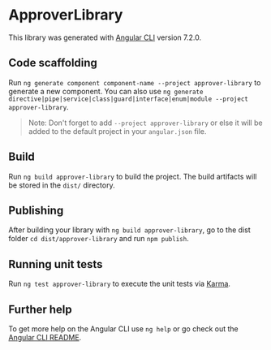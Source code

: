 # ApproverLibrary

This library was generated with [Angular CLI](https://github.com/angular/angular-cli) version 7.2.0.

## Code scaffolding

Run `ng generate component component-name --project approver-library` to generate a new component. You can also use `ng generate directive|pipe|service|class|guard|interface|enum|module --project approver-library`.
> Note: Don't forget to add `--project approver-library` or else it will be added to the default project in your `angular.json` file. 

## Build

Run `ng build approver-library` to build the project. The build artifacts will be stored in the `dist/` directory.

## Publishing

After building your library with `ng build approver-library`, go to the dist folder `cd dist/approver-library` and run `npm publish`.

## Running unit tests

Run `ng test approver-library` to execute the unit tests via [Karma](https://karma-runner.github.io).

## Further help

To get more help on the Angular CLI use `ng help` or go check out the [Angular CLI README](https://github.com/angular/angular-cli/blob/master/README.md).
